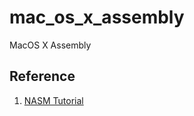 # mac_os_x_assembly
MacOS X Assembly

## Reference
1. [NASM Tutorial](https://cs.lmu.edu/~ray/notes/nasmtutorial/)

